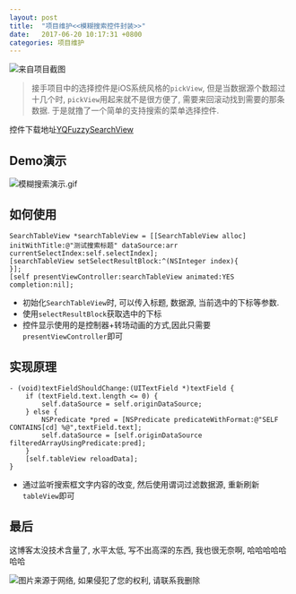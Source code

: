 ```yaml
---
layout: post
title:  "项目维护<<模糊搜索控件封装>>"
date:   2017-06-20 10:17:31 +0800
categories: 项目维护
---
```

![来自项目截图](http://yuqiangcoder.com/assets/postImages/ios/201706/7.png)

> 接手项目中的选择控件是iOS系统风格的`pickView`, 但是当数据源个数超过十几个时, `pickView`用起来就不是很方便了, 需要来回滚动找到需要的那条数据.
于是就撸了一个简单的支持搜索的菜单选择控件.

控件下载地址[YQFuzzySearchView](https://github.com/YQqiang/YQFuzzySearchView)

## Demo演示

![模糊搜索演示.gif](http://yuqiangcoder.com/assets/postImages/ios/201706/8.gif)

## 如何使用
```
SearchTableView *searchTableView = [[SearchTableView alloc] initWithTitle:@"测试搜索标题" dataSource:arr currentSelectIndex:self.selectIndex];
[searchTableView setSelectResultBlock:^(NSInteger index){
}];
[self presentViewController:searchTableView animated:YES completion:nil];
```
 * 初始化`SearchTableView`时, 可以传入标题, 数据源, 当前选中的下标等参数.
 * 使用`selectResultBlock`获取选中的下标
 * 控件显示使用的是控制器+转场动画的方式,因此只需要`presentViewController`即可

## 实现原理
```
- (void)textFieldShouldChange:(UITextField *)textField {
    if (textField.text.length <= 0) {
        self.dataSource = self.originDataSource;
    } else {
        NSPredicate *pred = [NSPredicate predicateWithFormat:@"SELF CONTAINS[cd] %@",textField.text];
        self.dataSource = [self.originDataSource filteredArrayUsingPredicate:pred];
    }
    [self.tableView reloadData];
}
```
* 通过监听搜索框文字内容的改变, 然后使用谓词过滤数据源, 重新刷新`tableView`即可

## 最后
这博客太没技术含量了, 水平太低, 写不出高深的东西, 我也很无奈啊, 哈哈哈哈哈哈哈

![图片来源于网络, 如果侵犯了您的权利, 请联系我删除](http://yuqiangcoder.com/assets/postImages/ios/201706/9.jpeg)

[jekyll-docs]: https://jekyllrb.com/docs/home
[jekyll-gh]:   https://github.com/jekyll/jekyll
[jekyll-talk]: https://talk.jekyllrb.com/


